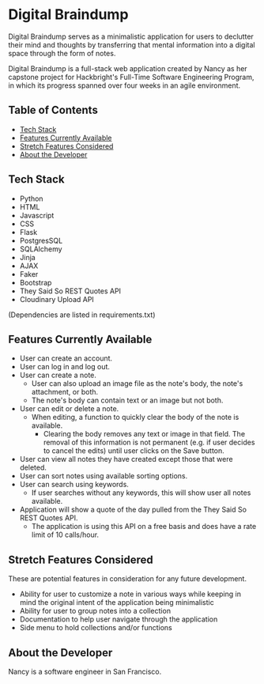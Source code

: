 # Digital Braindump
Digital Braindump serves as a minimalistic application for users to declutter their mind and thoughts by transferring that mental information into a digital space through the form of notes.

Digital Braindump is a full-stack web application created by Nancy as her capstone project for Hackbright's Full-Time Software Engineering Program, in which its progress spanned over four weeks in an agile environment.

## Table of Contents
* [Tech Stack](#techstack)
* [Features Currently Available](#currentfeatures)
* [Stretch Features Considered](#stretchfeatures)
* [About the Developer](#about)

## <a name="techstack"></a>Tech Stack
* Python
* HTML
* Javascript
* CSS
* Flask
* PostgresSQL
* SQLAlchemy
* Jinja
* AJAX
* Faker
* Bootstrap
* They Said So REST Quotes API
* Cloudinary Upload API

(Dependencies are listed in requirements.txt)

## <a name="currentfeatures"></a>Features Currently Available
* User can create an account.
* User can log in and log out.
* User can create a note.
    * User can also upload an image file as the note's body, the note's attachment, or both.
    * The note's body can contain text or an image but not both.
* User can edit or delete a note.
    * When editing, a function to quickly clear the body of the note is available.
        * Clearing the body removes any text or image in that field. The removal of this information is not permanent (e.g. if user decides to cancel the edits) until user clicks on the Save button.
* User can view all notes they have created except those that were deleted.
* User can sort notes using available sorting options.
* User can search using keywords.
    * If user searches without any keywords, this will show user all notes available.
* Application will show a quote of the day pulled from the They Said So REST Quotes API.
    * The application is using this API on a free basis and does have a rate limit of 10 calls/hour.

## <a name="stretchfeatures"></a>Stretch Features Considered
These are potential features in consideration for any future development.

* Ability for user to customize a note in various ways while keeping in mind the original intent of the application being minimalistic
* Ability for user to group notes into a collection
* Documentation to help user navigate through the application
* Side menu to hold collections and/or functions

## <a name="about"></a>About the Developer
Nancy is a software engineer in San Francisco.

<!-- Table of Contents Additions -->
<!-- * [How to Locally Run Digital Braindump](#localrun) -->

<!-- Subsection Additions -->
<!--## <a name="localrun"></a>How to Locally Run Digital Braindump -->